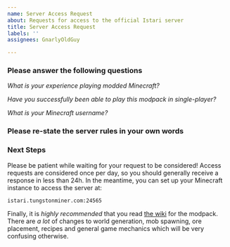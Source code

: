```yaml
---
name: Server Access Request
about: Requests for access to the official Istari server
title: Server Access Request
labels: ''
assignees: GnarlyOldGuy

---
```


### Please answer the following questions

*What is your experience playing modded Minecraft?*

*Have you successfully been able to play *this modpack* in single-player?*

*What is your Minecraft username?*

### Please re-state the server rules in your own words

### Next Steps

Please be patient while waiting for your request to be considered!  Access requests are considered once per day, so you should generally receive a response in less than 24h.  In the meantime, you can set up your Minecraft instance to access the server at:

`istari.tungstonminer.com:24565`

Finally, it is *highly recommended* that you read [the wiki](https://github.com/tungstonminer/istari/wiki) for the modpack.  There are *a lot* of changes to world generation, mob spawning, ore placement, recipes and general game mechanics which will be very confusing otherwise.
